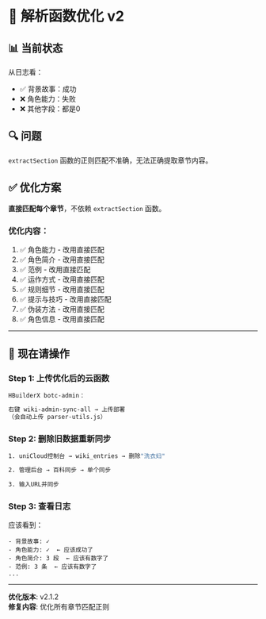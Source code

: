 # 🔧 解析函数优化 v2

## 📊 当前状态

从日志看：
- ✅ 背景故事：成功
- ❌ 角色能力：失败
- ❌ 其他字段：都是0

## 🔍 问题

`extractSection` 函数的正则匹配不准确，无法正确提取章节内容。

## ✅ 优化方案

**直接匹配每个章节**，不依赖 `extractSection` 函数。

### 优化内容：

1. ✅ 角色能力 - 改用直接匹配
2. ✅ 角色简介 - 改用直接匹配
3. ✅ 范例 - 改用直接匹配
4. ✅ 运作方式 - 改用直接匹配
5. ✅ 规则细节 - 改用直接匹配
6. ✅ 提示与技巧 - 改用直接匹配
7. ✅ 伪装方法 - 改用直接匹配
8. ✅ 角色信息 - 改用直接匹配

---

## 🚀 现在请操作

### Step 1: 上传优化后的云函数

```bash
HBuilderX botc-admin：

右键 wiki-admin-sync-all → 上传部署
（会自动上传 parser-utils.js）
```

### Step 2: 删除旧数据重新同步

```bash
1. uniCloud控制台 → wiki_entries → 删除"洗衣妇"

2. 管理后台 → 百科同步 → 单个同步

3. 输入URL并同步
```

### Step 3: 查看日志

应该看到：
```
- 背景故事: ✓
- 角色能力: ✓  ← 应该成功了
- 角色简介: 3 段  ← 应该有数字了
- 范例: 3 条  ← 应该有数字了
...
```

---

**优化版本**: v2.1.2  
**修复内容**: 优化所有章节匹配正则

